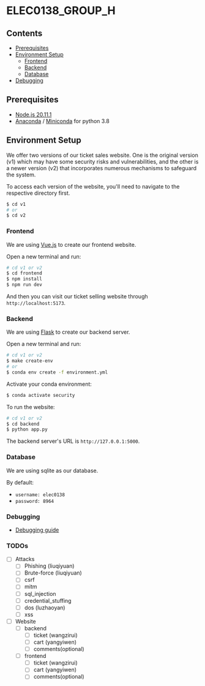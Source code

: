 # ELEC0138_GROUP_H

## Contents

- [Prerequisites](#Prerequisites)
- [Environment Setup](#Environment-Setup)
    - [Frontend](#Frontend)
    - [Backend](#Backend)
    - [Database](#Database)
- [Debugging](#Debugging)

## Prerequisites

* [Node.js 20.11.1](https://nodejs.org/en)
* [Anaconda](https://www.anaconda.com/) / [Miniconda](https://docs.anaconda.com/free/miniconda/index.html) for python 3.8

## Environment Setup

We offer two versions of our ticket sales website.
One is the original version (v1) which may have some security risks and vulnerabilities,
and the other is a newer version (v2) that incorporates numerous mechanisms to safeguard the system.

To access each version of the website, you'll need to navigate to the respective directory first.

```bash
$ cd v1
# or
$ cd v2
```

### Frontend

We are using [Vue.js](https://vuejs.org/guide/quick-start) to create our frontend website.

Open a new terminal and run:

```bash
# cd v1 or v2
$ cd frontend
$ npm install
$ npm run dev
```

And then you can visit our ticket selling website through `http://localhost:5173`.

### Backend

We are using [Flask](https://flask.palletsprojects.com/en/3.0.x/) to create our backend server.

Open a new terminal and run:

```bash
# cd v1 or v2
$ make create-env
# or
$ conda env create -f environment.yml
```

Activate your conda environment:

```bash
$ conda activate security
```

To run the website:

```bash
# cd v1 or v2
$ cd backend
$ python app.py
```

The backend server's URL is `http://127.0.0.1:5000`.

### Database

We are using sqlite as our database.

By default:

* `username: elec0138`
* `password: 8964`

### Debugging

* [Debugging guide](docs/dev/debugging.md)

### TODOs

* [ ] Attacks
    * [ ] Phishing (liuqiyuan)
    * [ ] Brute-force (liuqiyuan)
    * [ ] csrf
    * [ ] mitm
    * [ ] sql_injection
    * [ ] credential_stuffing
    * [ ] dos (luzhaoyan)
    * [ ] xss
* [ ] Website
    * [ ] backend
        * [ ] ticket (wangzirui)
        * [ ] cart (yangyiwen)
        * [ ] comments(optional)
    * [ ] frontend
        * [ ] ticket (wangzirui)
        * [ ] cart (yangyiwen)
        * [ ] comments(optional)
